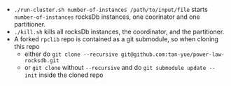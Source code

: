 * `./run-cluster.sh number-of-instances /path/to/input/file` starts `number-of-instances` rocksDb instances, one coorinator and one partitioner.
* `./kill.sh` kills all rocksDb instances, the coordinator, and the partitioner.
* A forked `rpclib` repo is contained as a git submodule, so when cloning this repo
  * either do `git clone --recursive git@github.com:tan-yue/power-law-rocksdb.git`
  * or `git clone` without `--recursive` and do `git submodule update --init` inside the cloned repo
